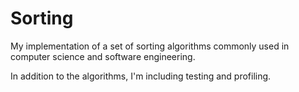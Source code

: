 # Sorting

My implementation of a set of sorting algorithms commonly used in computer science and software engineering.

In addition to the algorithms, I'm including testing and profiling.

